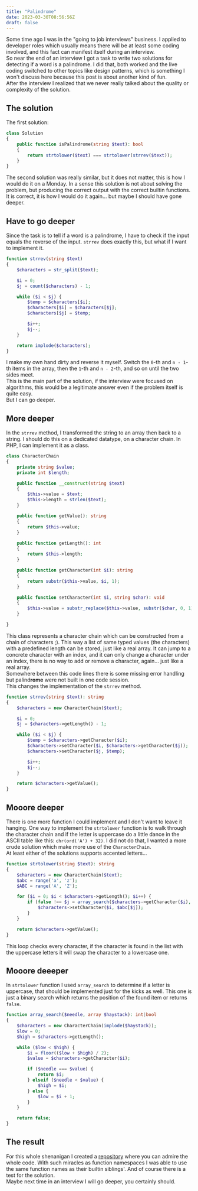 ```yaml
---
title: "Palindrome"
date: 2023-03-30T08:56:56Z
draft: false
---
```


Some time ago I was in the "going to job interviews" business. I applied to developer roles which usually means there will be at least some coding involved, and this fact can manifest itself during an interview.\
So near the end of an interview I got a task to write two solutions for detecting if a word is a palindrome. I did that, both worked and the live coding switched to other topics like design patterns, which is something I won't discuss here because this post is about another kind of fun.\
After the interview I realized that we never really talked about the quality or complexity of the solution.

## The solution

The first solution:
```php
class Solution
{
    public function isPalindrome(string $text): bool
    {
        return strtolower($text) === strtolower(strrev($text));
    }
}
```
The second solution was really similar, but it does not matter, this is how I would do it on a Monday. In a sense this solution is not about solving the problem, but producing the correct output with the correct builtin functions. It is correct, it is how I would do it again... but maybe I should have gone deeper.

## Have to go deeper

Since the task is to tell if a word is a palindrome, I have to check if the input equals the reverse of the input. `strrev` does exactly this, but what if I want to implement it.
```php
function strrev(string $text)
{
    $characters = str_split($text);

    $i = 0;
    $j = count($characters) - 1;

    while ($i < $j) {
        $temp = $characters[$i];
        $characters[$i] = $characters[$j];
        $characters[$j] = $temp;

        $i++;
        $j--;
    }

    return implode($characters);
}
```
I make my own hand dirty and reverse it myself. Switch the `0`-th and `n - 1`-th items in the array, then the `1`-th and `n - 2`-th, and so on until the two sides meet.\
This is the main part of the solution, if the interview were focused on algorithms, this would be a legitimate answer even if the problem itself is quite easy.\
But I can go deeper.

## More deeper

In the `strrev` method, I transformed the string to an array then back to a string. I should do this on a dedicated datatype, on a character chain. In PHP, I can implement it as a class.

```php
class CharacterChain
{
    private string $value;
    private int $length;

    public function __construct(string $text)
    {
        $this->value = $text;
        $this->length = strlen($text);
    }

    public function getValue(): string
    {
        return $this->value;
    }

    public function getLength(): int
    {
        return $this->length;
    }

    public function getCharacter(int $i): string
    {
        return substr($this->value, $i, 1);
    }

    public function setCharacter(int $i, string $char): void
    {
        $this->value = substr_replace($this->value, substr($char, 0, 1), $i, 1);
    }

}
```

This class represents a character chain which can be constructed from a chain of characters ;). This way a list of same typed values (the characters) with a predefined length can be stored, just like a real array. It can jump to a concrete character with an index, and it can only change a character under an index, there is no way to add or remove a character, again... just like a real array.\
Somewhere between this code lines there is some missing error handling but palind**rome** were not built in one code session.\
This changes the implementation of the `strrev` method.

```php
function strrev(string $text): string
{
    $characters = new CharacterChain($text);

    $i = 0;
    $j = $characters->getLength() - 1;

    while ($i < $j) {
        $temp = $characters->getCharacter($i);
        $characters->setCharacter($i, $characters->getCharacter($j));
        $characters->setCharacter($j, $temp);

        $i++;
        $j--;
    }

    return $characters->getValue();
}
```

## Mooore deeper

There is one more function I could implement and I don't want to leave it hanging. One way to implement the `strtolower` function is to walk through the character chain and if the letter is uppercase do a little dance in the ASCII table like this: `chr(ord('A') + 32)`. I did not do that, I wanted a more crude solution which make more use of the `CharacterChain`.\
At least either of the solutions supports accented letters...

```php
function strtolower(string $text): string
{
    $characters = new CharacterChain($text);
    $abc = range('a', 'z');
    $ABC = range('A', 'Z');

    for ($i = 0; $i < $characters->getLength(); $i++) {
        if (false !== $j = array_search($characters->getCharacter($i), $ABC)) {
            $characters->setCharacter($i, $abc[$j]);
        }
    }

    return $characters->getValue();
}
```

This loop checks every character, if the character is found in the list with the uppercase letters it will swap the character to a lowercase one.

## Mooore deeeper

In `strtolower` function I used `array_search` to determine if a letter is uppercase, that should be implemented just for the kicks as well. This one is just a binary search which returns the position of the found item or returns `false`.

```php
function array_search($needle, array $haystack): int|bool
{
    $characters = new CharacterChain(implode($haystack));
    $low = 0;
    $high = $characters->getLength();

    while ($low < $high) {
        $i = floor(($low + $high) / 2);
        $value = $characters->getCharacter($i);

        if ($needle === $value) {
            return $i;
        } elseif ($needle < $value) {
            $high = $i;
        } else {
            $low = $i + 1;
        }
    }

    return false;
}
```

## The result

For this whole shenanigan I created a [repository](https://github.com/hrvthzslt/palindrome) where you can admire the whole code. With such miracles as function namespaces I was able to use the same function names as their builtin siblings'. And of course there is a test for the solution.\
Maybe next time in an interview I will go deeper, you certainly should.